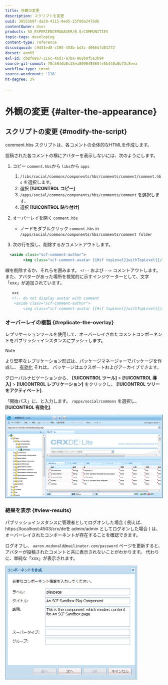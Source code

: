```yaml
---
title: 外観の変更
description: スクリプトを変更
uuid: 30555b9f-da29-4115-9ed5-25f80a247bd6
contentOwner: User
products: SG_EXPERIENCEMANAGER/6.5/COMMUNITIES
topic-tags: developing
content-type: reference
discoiquuid: c9d31ed8-c105-453b-bd3c-4660dfd81272
docset: aem65
exl-id: cb8f6967-216c-46d3-a7ba-068b0f5e3b94
source-git-commit: 78c584db8c35ea809048580fe5b440a0b73c8eea
workflow-type: tm+mt
source-wordcount: '218'
ht-degree: 3%

---
```


# 外観の変更 {#alter-the-appearance}

## スクリプトの変更 {#modify-the-script}

comment.hbs スクリプトは、各コメントの全体的なHTMLを作成します。

投稿された各コメントの横にアバターを表示しないには、次のようにします。

1. コピー `comment.hbs`から `libs`から `apps`

   1. `/libs/social/commons/components/hbs/comments/comment/comment.hbs` を選択します。
   1. 選択 **[!UICONTROL コピー]**
   1. `/apps/social/commons/components/hbs/comments/comment` を選択します。
   1. 選択 **[!UICONTROL 貼り付け]**

1. オーバーレイを開く `comment.hbs`

   * ノードをダブルクリック `comment.hbs` in `/apps/social/commons/components/hbs/comments/comment folder`

1. 次の行を探し、削除するかコメントアウトします。

```xml
  <aside class="scf-comment-author">
        <img class="scf-comment-avatar {{#if topLevel}}withTopLevel{{/if}}" src="{{author.avatarUrl}}"></img>
```

線を削除するか、それらを囲みます。 `<!--` および `-->` コメントアウトします。 また、アバターがあった場所を視覚的に示すインジケーターとして、文字「xxx」が追加されています。

```xml
   xxx
   <!-- do not display avatar with comment
    <aside class="scf-comment-author">
        <img class="scf-comment-avatar {{#if topLevel}}withTopLevel{{/if}}" src="{{author.avatarUrl}}"></img>
```

### オーバーレイの複製 {#replicate-the-overlay}

レプリケーションツールを使用して、オーバーレイされたコメントコンポーネントをパブリッシュインスタンスにプッシュします。

>[!NOTE]
>
>より堅牢なレプリケーション形式は、パッケージマネージャーでパッケージを作成し、 [有効化](/help/sites-administering/package-manager.md#replicating-packages) それは。 パッケージはエクスポートおよびアーカイブできます。

グローバルナビゲーションから、 **[!UICONTROL ツール]** > **[!UICONTROL 導入]** > **[!UICONTROL レプリケーション]** をクリックし、 **[!UICONTROL ツリーをアクティベート]**.

「開始パス」に、と入力します。 `/apps/social/commons` を選択し、 **[!UICONTROL 有効化]**.

![verify-content-template](assets/verify-content-template.png)

### 結果を表示 {#view-results}

パブリッシュインスタンスに管理者としてログオンした場合 ( 例えば、 https://localhost:4503/crx/deを admin/admin としてログオンした場合 ) は、オーバーレイされたコンポーネントが存在することを確認できます。

ログオフし、 `aaron.mcdonald@mailinator.com/password` ページを更新すると、アバターが投稿されたコメントと共に表示されないことがわかります。 代わりに、単純な「xxx」が表示されます。

![create-template-component](assets/create-template-component.png)
